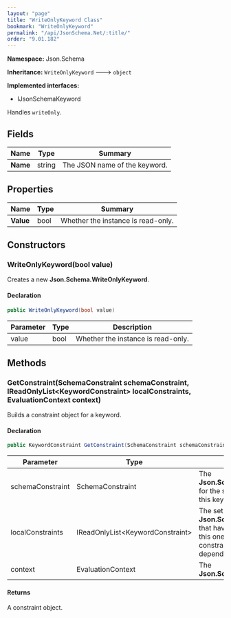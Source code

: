 ```yaml
---
layout: "page"
title: "WriteOnlyKeyword Class"
bookmark: "WriteOnlyKeyword"
permalink: "/api/JsonSchema.Net/:title/"
order: "9.01.182"
---
```

**Namespace:** Json.Schema

**Inheritance:**
`WriteOnlyKeyword`
 🡒 
`object`

**Implemented interfaces:**

- IJsonSchemaKeyword

Handles `writeOnly`.

## Fields

| Name | Type | Summary |
|---|---|---|
| **Name** | string | The JSON name of the keyword. |

## Properties

| Name | Type | Summary |
|---|---|---|
| **Value** | bool | Whether the instance is read-only. |

## Constructors

### WriteOnlyKeyword(bool value)

Creates a new **Json.Schema.WriteOnlyKeyword**.

#### Declaration

```c#
public WriteOnlyKeyword(bool value)
```

| Parameter | Type | Description |
|---|---|---|
| value | bool | Whether the instance is read-only. |


## Methods

### GetConstraint(SchemaConstraint schemaConstraint, IReadOnlyList\<KeywordConstraint\> localConstraints, EvaluationContext context)

Builds a constraint object for a keyword.

#### Declaration

```c#
public KeywordConstraint GetConstraint(SchemaConstraint schemaConstraint, IReadOnlyList<KeywordConstraint> localConstraints, EvaluationContext context)
```

| Parameter | Type | Description |
|---|---|---|
| schemaConstraint | SchemaConstraint | The **Json.Schema.SchemaConstraint** for the schema object that houses this keyword. |
| localConstraints | IReadOnlyList\<KeywordConstraint\> | The set of other **Json.Schema.KeywordConstraint**s that have been processed prior to this one. Will contain the constraints for keyword dependencies. |
| context | EvaluationContext | The **Json.Schema.EvaluationContext**. |


#### Returns

A constraint object.

